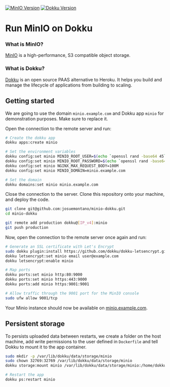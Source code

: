 [![MinIO Version](https://img.shields.io/badge/Minio-latest-blue.svg)]() [![Dokku Version](https://img.shields.io/badge/Dokku-v0.35.20-blue.svg)]()

# Run MinIO on Dokku

### What is MinIO?

[MinIO](https://www.minio.io) is a high-performance, S3 compatible object storage.

### What is Dokku?

[Dokku](http://dokku.com/) is an open source PAAS alternative to Heroku. It helps you build and manage the lifecycle of applications from building to scaling.

## Getting started

We are going to use the domain `minio.example.com` and Dokku app `minio` for demonstration purposes. Make sure to replace it.

Open the connection to the remote server and run:

```bash
# Create the dokku app
dokku apps:create minio

# Set the environment variables
dokku config:set minio MINIO_ROOT_USER=$(echo `openssl rand -base64 45` | tr -d \=+ | cut -c 1-20)
dokku config:set minio MINIO_ROOT_PASSWORD=$(echo `openssl rand -base64 45` | tr -d \=+ | cut -c 1-48)
dokku config:set minio NGINX_MAX_REQUEST_BODY=100M
dokku config:set minio MINIO_DOMAIN=minio.example.com

# Set the domain
dokku domains:set minio minio.example.com
```

Close the connection to the server. Clone this repository onto your machine, and deploy the code.

```bash
git clone git@github.com:josuemontano/minio-dokku.git
cd minio-dokku

git remote add production dokku@[IP_v4]:minio
git push production
```

Now, open the connection to the remote server once again and run:

```bash
# Generate an SSL certificate with Let's Encrypt
sudo dokku plugin:install https://github.com/dokku/dokku-letsencrypt.git
dokku letsencrypt:set minio email user@example.com
dokku letsencrypt:enable minio

# Map ports
dokku ports:set minio http:80:9000
dokku ports:set minio https:443:9000
dokku ports:add minio https:9001:9001

# Allow traffic through the 9001 port for the MinIO console
sudo ufw allow 9001/tcp
```

Your Minio instance should now be available on [minio.example.com](https://minio.example.com).

## Persistent storage

To persists uploaded data between restarts, we create a folder on the host
machine, add write permissions to the user defined in `Dockerfile` and tell
Dokku to mount it to the app container.

```bash
sudo mkdir -p /var/lib/dokku/data/storage/minio
sudo chown 32769:32769 /var/lib/dokku/data/storage/minio
dokku storage:mount minio /var/lib/dokku/data/storage/minio:/home/dokku/data

# Restart the app
dokku ps:restart minio
```
